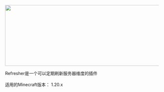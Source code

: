 
<img src="https://github.com/user-attachments/assets/cc7495f2-88eb-45c6-93af-0fd66731347d" width="600" height="200" />

Refresher是一个可以定期刷新服务器维度的插件 <br>
<br>
适用的Minecraft版本： 1.20.x

